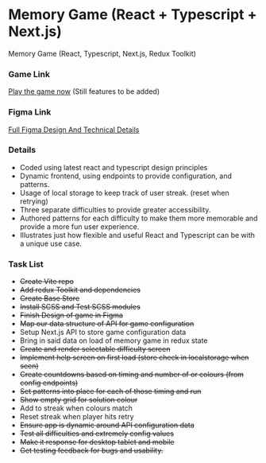 # Memory Game (React + Typescript + Next.js)
Memory Game (React, Typescript, Next.js, Redux Toolkit)

### Game Link
[Play the game now](https://re-fill-game-2024.netlify.app/) (Still features to be added)

### Figma Link
[Full Figma Design And Technical Details](https://www.figma.com/design/1ajIDGUNbZ6kH3JgDBj0Fh/Memory-Game?node-id=0-1&t=cwOJGSE2bAdZOWp8-1)

### Details
- Coded using latest react and typescript design principles
- Dynamic frontend, using endpoints to provide configuration, and patterns.
- Usage of local storage to keep track of user streak. (reset when retrying)
- Three separate difficulties to provide greater accessibility.
- Authored patterns for each difficulty to make them more memorable and provide a more fun user experience.
- Illustrates just how flexible and useful React and Typescript can be with a unique use case.

### Task List
- ~~Create Vite repo~~
- ~~Add redux Toolkit and dependencies~~
- ~~Create Base Store~~
- ~~Install SCSS and Test SCSS modules~~
- ~~Finish Design of game in Figma~~
- ~~Map our data structure of API for game configuration~~
- Setup Next.js API to store game configuration data 
- Bring in said data on load of memory game in redux state
- ~~Create and render selectable difficulty screen~~
- ~~Implement help screen on first load (store check in localstorage when seen)~~
- ~~Create countdowns based on timing and number of or colours (from config endpoints)~~
- ~~Set patterns into place for each of those timing and run~~
- ~~Show empty grid for solution colour~~
- Add to streak when colours match
- Reset streak when player hits retry
- ~~Ensure app is dynamic around API configuration data~~
- ~~Test all difficulties and extremely config values~~
- ~~Make it response for desktop tablet and mobile~~
- ~~Get testing feedback for bugs and usability.~~
